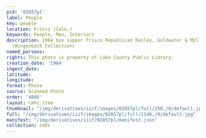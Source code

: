```yaml
---
pid: '02857pl'
label: People
key: people
location: Frisco (Colo.)
keywords: People, Men, Interiors
description: 1964 box supper Frisco Republican Ralley, Goldwater & Miller Campaign
  (Wingenbach Collection)
named_persons: 
rights: This photo is property of Lake County Public Library.
creation_date: '1964'
ingest_date: 
latitude: 
longitude: 
format: Photo
source: Scanned Photo
order: '4846'
layout: cmhc_item
thumbnail: "/img/derivatives/iiif/images/02857pl/full/250,/0/default.jpg"
full: "/img/derivatives/iiif/images/02857pl/full/1140,/0/default.jpg"
manifest: "/img/derivatives/iiif/02857pl/manifest.json"
collection: cmhc
---
```

